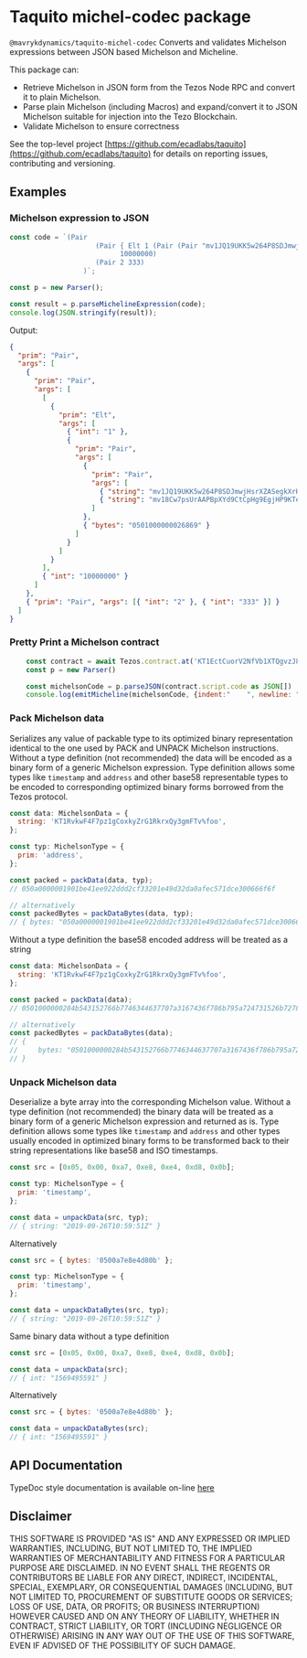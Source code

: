 # Taquito michel-codec package

`@mavrykdynamics/taquito-michel-codec` Converts and validates Michelson expressions between JSON based Michelson and Micheline.

This package can:

- Retrieve Michelson in JSON form from the Tezos Node RPC and convert it to plain Michelson.
- Parse plain Michelson (including Macros) and expand/convert it to JSON Michelson suitable for injection into the Tezo Blockchain.
- Validate Michelson to ensure correctness

See the top-level project [https://github.com/ecadlabs/taquito](https://github.com/ecadlabs/taquito) for details on reporting issues, contributing and versioning.

## Examples

### Michelson expression to JSON

```js
const code = `(Pair 
                     (Pair { Elt 1 (Pair (Pair "mv1JQ19UKK5w264P8SDJmwjHsrXZASegkXrH" "mv18Cw7psUrAAPBpXYd9CtCpHg9EgjHP9KTe") 0x0501000000026869)}
                           10000000)
                     (Pair 2 333)
                  )`;

const p = new Parser();

const result = p.parseMichelineExpression(code);
console.log(JSON.stringify(result));
```

Output:

```json
{
  "prim": "Pair",
  "args": [
    {
      "prim": "Pair",
      "args": [
        [
          {
            "prim": "Elt",
            "args": [
              { "int": "1" },
              {
                "prim": "Pair",
                "args": [
                  {
                    "prim": "Pair",
                    "args": [
                      { "string": "mv1JQ19UKK5w264P8SDJmwjHsrXZASegkXrH" },
                      { "string": "mv18Cw7psUrAAPBpXYd9CtCpHg9EgjHP9KTe" }
                    ]
                  },
                  { "bytes": "0501000000026869" }
                ]
              }
            ]
          }
        ],
        { "int": "10000000" }
      ]
    },
    { "prim": "Pair", "args": [{ "int": "2" }, { "int": "333" }] }
  ]
}
```

### Pretty Print a Michelson contract

```js
    const contract = await Tezos.contract.at('KT1EctCuorV2NfVb1XTQgvzJ88MQtWP8cMMv')
    const p = new Parser()

    const michelsonCode = p.parseJSON(contract.script.code as JSON[])
    console.log(emitMicheline(michelsonCode, {indent:"    ", newline: "\n",}))
```

### Pack Michelson data

Serializes any value of packable type to its optimized binary representation identical to the one used by PACK and UNPACK Michelson instructions.
Without a type definition (not recommended) the data will be encoded as a binary form of a generic Michelson expression.
Type definition allows some types like `timestamp` and `address` and other base58 representable types to be encoded to corresponding optimized binary forms borrowed from the Tezos protocol.

```js
const data: MichelsonData = {
  string: 'KT1RvkwF4F7pz1gCoxkyZrG1RkrxQy3gmFTv%foo',
};

const typ: MichelsonType = {
  prim: 'address',
};

const packed = packData(data, typ);
// 050a0000001901be41ee922ddd2cf33201e49d32da0afec571dce300666f6f

// alternatively
const packedBytes = packDataBytes(data, typ);
// { bytes: "050a0000001901be41ee922ddd2cf33201e49d32da0afec571dce300666f6f" }
```

Without a type definition the base58 encoded address will be treated as a string

```js
const data: MichelsonData = {
  string: 'KT1RvkwF4F7pz1gCoxkyZrG1RkrxQy3gmFTv%foo',
};

const packed = packData(data);
// 0501000000284b543152766b7746344637707a3167436f786b795a724731526b7278517933676d46547625666f6f

// alternatively
const packedBytes = packDataBytes(data);
// {
//     bytes: "0501000000284b543152766b7746344637707a3167436f786b795a724731526b7278517933676d46547625666f6f"
// }
```

### Unpack Michelson data

Deserialize a byte array into the corresponding Michelson value.
Without a type definition (not recommended) the binary data will be treated as a binary form of a generic Michelson expression and returned as is.
Type definition allows some types like `timestamp` and `address` and other types usually encoded in optimized binary forms to be transformed back to their string representations like base58 and ISO timestamps.

```js
const src = [0x05, 0x00, 0xa7, 0xe8, 0xe4, 0xd8, 0x0b];

const typ: MichelsonType = {
  prim: 'timestamp',
};

const data = unpackData(src, typ);
// { string: "2019-09-26T10:59:51Z" }
```

Alternatively

```js
const src = { bytes: '0500a7e8e4d80b' };

const typ: MichelsonType = {
  prim: 'timestamp',
};

const data = unpackDataBytes(src, typ);
// { string: "2019-09-26T10:59:51Z" }
```

Same binary data without a type definition

```js
const src = [0x05, 0x00, 0xa7, 0xe8, 0xe4, 0xd8, 0x0b];

const data = unpackData(src);
// { int: "1569495591" }
```

Alternatively

```js
const src = { bytes: '0500a7e8e4d80b' };

const data = unpackDataBytes(src);
// { int: "1569495591" }
```

## API Documentation

TypeDoc style documentation is available on-line [here](https://tezostaquito.io/typedoc/modules/_taquito_michel_codec.html)

## Disclaimer

THIS SOFTWARE IS PROVIDED "AS IS" AND ANY EXPRESSED OR IMPLIED WARRANTIES, INCLUDING, BUT NOT LIMITED TO, THE IMPLIED WARRANTIES OF MERCHANTABILITY AND FITNESS FOR A PARTICULAR PURPOSE ARE DISCLAIMED. IN NO EVENT SHALL THE REGENTS OR CONTRIBUTORS BE LIABLE FOR ANY DIRECT, INDIRECT, INCIDENTAL, SPECIAL, EXEMPLARY, OR CONSEQUENTIAL DAMAGES (INCLUDING, BUT NOT LIMITED TO, PROCUREMENT OF SUBSTITUTE GOODS OR SERVICES; LOSS OF USE, DATA, OR PROFITS; OR BUSINESS INTERRUPTION) HOWEVER CAUSED AND ON ANY THEORY OF LIABILITY, WHETHER IN CONTRACT, STRICT LIABILITY, OR TORT (INCLUDING NEGLIGENCE OR OTHERWISE) ARISING IN ANY WAY OUT OF THE USE OF THIS SOFTWARE, EVEN IF ADVISED OF THE POSSIBILITY OF SUCH DAMAGE.

